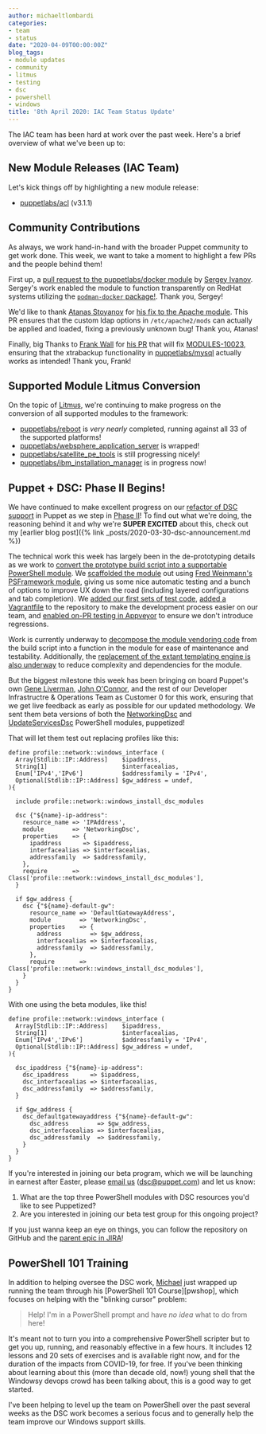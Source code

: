 ```yaml
---
author: michaeltlombardi
categories:
- team
- status
date: "2020-04-09T00:00:00Z"
blog_tags:
- module updates
- community
- litmus
- testing
- dsc
- powershell
- windows
title: '8th April 2020: IAC Team Status Update'
---
```


The IAC team has been hard at work over the past week.
Here's a brief overview of what we've been up to:

## New Module Releases (IAC Team)

Let's kick things off by highlighting a new module release:

- [puppetlabs/acl](https://forge.puppet.com/puppetlabs/acl) (v3.1.1)

## Community Contributions

As always, we work hand-in-hand with the broader Puppet community to get work done.
This week, we want to take a moment to highlight a few PRs and the people behind them!

First up, a [pull request to the puppetlabs/docker module][community-seriv-pr] by [Sergey Ivanov][community-seriv].
Sergey's work enabled the module to function transparently on RedHat systems utilizing the [`podman-docker` package!][podman-docker].
Thank you, Sergey!

We'd like to thank [Atanas Stoyanov][community-amorphina] for [his fix to the Apache module][community-amorphina-pr].
This PR ensures that the custom ldap options in `/etc/apache2/mods` can actually be applied and loaded, fixing a previously unknown bug!
Thank you, Atanas!

Finally, big Thanks to [Frank Wall][community-fraenki] for [his PR][community-fraenki-pr] that will fix [MODULES-10023][modules-10023], ensuring that the xtrabackup functionality in [puppetlabs/mysql][puppetlabs/mysql] actually works as intended!
Thank you, Frank!

## Supported Module Litmus Conversion

On the topic of [Litmus][litmus-gem-home], we're continuing to make progress on the conversion of all supported modules to the framework:

- [puppetlabs/reboot][puppetlabs/reboot] is _very nearly_ completed, running against all 33 of the supported platforms!
- [puppetlabs/websphere_application_server][puppetlabs/websphere_application_server] is wrapped!
- [puppetlabs/satellite_pe_tools][puppetlabs/satellite_pe_tools] is still progressing nicely!
- [puppetlabs/ibm_installation_manager][puppetlabs/ibm_installation_manager] is in progress now!

## Puppet + DSC: Phase II Begins!

We have continued to make excellent progress on our [refactor of DSC support][iac-41] in Puppet as we step in [Phase II][iac-685]!
To find out what we're doing, the reasoning behind it and why we're **SUPER EXCITED** about this, check out my [earlier blog post]({% link _posts/2020-03-30-dsc-announcement.md %})

The technical work this week has largely been in the de-prototyping details as we work to [convert the prototype build script into a supportable PowerShell module][iac-650].
We [scaffolded the module][dsc-pr-module-scaffold] out using [Fred Weinmann's][ps-fred] [PSFramework module][ps-fred-psframework], giving us some nice automatic testing and a bunch of options to improve UX down the road (including layered configurations and tab completion).
We [added our first sets of test code][dsc-pr-first-tests], [added a Vagrantfile][dsc-pr-vagrantfile] to the repository to make the development process easier on our team, and [enabled on-PR testing in Appveyor][dsc-pr-appveyor] to ensure we don't introduce regressions.

Work is currently underway to [decompose the module vendoring code][dsc-pr-vendoring] from the build script into a function in the module for ease of maintenance and testability.
Additionally, the [replacement of the extant templating engine is also underway][dsc-pr-templating] to reduce complexity and dependencies for the module.

But the biggest milestone this week has been bringing on board Puppet's own [Gene Liverman][puppet-gene], [John O'Connor][puppet-john], and the rest of our Developer Infrastructre & Operations Team as Customer 0 for this work, ensuring that we get live feedback as early as possible for our updated methodology.
We sent them beta versions of both the [NetworkingDsc][ps-networkingdsc] and [UpdateServicesDsc][ps-updateservicesdsc] PowerShell modules, puppetized!

That will let them test out replacing profiles like this:

```puppet
define profile::network::windows_interface (
  Array[Stdlib::IP::Address]    $ipaddress,
  String[1]                     $interfacealias,
  Enum['IPv4','IPv6']           $addressfamily = 'IPv4',
  Optional[Stdlib::IP::Address] $gw_address = undef,
){

  include profile::network::windows_install_dsc_modules

  dsc {"${name}-ip-address":
    resource_name => 'IPAddress',
    module        => 'NetworkingDsc',
    properties    => {
      ipaddress      => $ipaddress,
      interfacealias => $interfacealias,
      addressfamily  => $addressfamily,
    },
    require       => Class['profile::network::windows_install_dsc_modules'],
  }

  if $gw_address {
    dsc {"${name}-default-gw":
      resource_name => 'DefaultGatewayAddress',
      module        => 'NetworkingDsc',
      properties    => {
        address        => $gw_address,
        interfacealias => $interfacealias,
        addressfamily  => $addressfamily,
      },
      require       => Class['profile::network::windows_install_dsc_modules'],
    }
  }
}
```

With one using the beta modules, like this!

```puppet
define profile::network::windows_interface (
  Array[Stdlib::IP::Address]    $ipaddress,
  String[1]                     $interfacealias,
  Enum['IPv4','IPv6']           $addressfamily = 'IPv4',
  Optional[Stdlib::IP::Address] $gw_address = undef,
){

  dsc_ipaddress {"${name}-ip-address":
    dsc_ipaddress      => $ipaddress,
    dsc_interfacealias => $interfacealias,
    dsc_addressfamily  => $addressfamily,
  }

  if $gw_address {
    dsc_defaultgatewayaddress {"${name}-default-gw":
      dsc_address        => $gw_address,
      dsc_interfacealias => $interfacealias,
      dsc_addressfamily  => $addressfamily,
    }
  }
}
```

If you're interested in joining our beta program, which we will be launching in earnest after Easter, please [email us][dsc-email] ([dsc@puppet.com][dsc-email]) and let us know:

1. What are the top three PowerShell modules with DSC resources you'd like to see Puppetized?
2. Are you interested in joining our beta test group for this ongoing project?

If you just wanna keep an eye on things, you can follow the repository on GitHub and the [parent epic in JIRA][iac-41]!

## PowerShell 101 Training

In addition to helping oversee the DSC work, [Michael](https://github.com/michaeltlombardi) just wrapped up running the team through his [PowerShell 101 Course][pwshop], which focuses on helping with the "blinking cursor" problem:

> Help! I'm in a PowerShell prompt and have _no idea_ what to do from here!

It's meant not to turn you into a comprehensive PowerShell scripter but to get you up, running, and reasonably effective in a few hours.
It includes 12 lessons and 20 sets of exercises and is available right now, and for the duration of the impacts from COVID-19, for free.
If you've been thinking about learning about this (more than decade old, now!) young shell that the Windowsy devops crowd has been talking about, this is a good way to get started.

I've been helping to level up the team on PowerShell over the past several weeks as the DSC work becomes a serious focus and to generally help the team improve our Windows support skills.

[bolt]:                                    https://github.com/puppetlabs/bolt
[community-amorphina-pr]:                  https://github.com/puppetlabs/puppetlabs-apache/pull/2017
[community-amorphina]:                     https://github.com/amorphina
[community-fraenki-pr]:                    https://github.com/puppetlabs/puppetlabs-mysql/pull/1245
[community-fraenki]:                       https://github.com/fraenki
[community-seriv-pr]:                      https://github.com/puppetlabs/puppetlabs-docker/pull/562
[community-seriv]:                         https://github.com/seriv
[dsc-email]:                               mailto:dsc@puppet.com
[dsc-pr-appveyor]:                         https://github.com/puppetlabs/PuppetDscBuilder/pull/6
[dsc-pr-first-tests]:                      https://github.com/puppetlabs/PuppetDscBuilder/pull/3
[dsc-pr-module-scaffold]:                  https://github.com/puppetlabs/PuppetDscBuilder/pull/2
[dsc-pr-templating]:                       https://github.com/puppetlabs/PuppetDscBuilder/pull/5
[dsc-pr-vagrantfile]:                      https://github.com/puppetlabs/PuppetDscBuilder/pull/4
[dsc-pr-vendoring]:                        https://github.com/puppetlabs/PuppetDscBuilder/pull/7/files
[iac-41]:                                  https://tickets.puppetlabs.com/browse/IAC-41
[iac-650]:                                 https://tickets.puppetlabs.com/browse/IAC-650
[iac-685]:                                 https://tickets.puppetlabs.com/browse/IAC-685
[litmus-gem-home]:                         https://github.com/puppetlabs/puppet_litmus
[modules-10023]:                           https://tickets.puppetlabs.com/browse/MODULES-10023
[podman-docker]:                           https://developers.redhat.com/blog/2019/02/21/podman-and-buildah-for-docker-users/
[ps-fred-psframework]:                        https://psframework.org/
[ps-fred]:                                    https://github.com/FriedrichWeinmann
[ps-networkingdsc]:                        https://www.powershellgallery.com/packages/NetworkingDsc/7.4.0.0
[ps-updateservicesdsc]:                    https://www.powershellgallery.com/packages/UpdateServicesDsc/1.1.0.0
[puppet-gene]:                             https://github.com/genebean
[puppet-john]:                             https://github.com/jcoconnor
[puppet-michael]:                          https://github.com/michaeltlombardi
[puppetlabs/ibm_installation_manager]:     https://forge.puppet.com/puppetlabs/ibm_installation_manager
[puppetlabs/mysql]:                        https://forge.puppet.com/puppetlabs/mysql
[puppetlabs/reboot]:                       https://forge.puppet.com/puppetlabs/reboot
[puppetlabs/satellite_pe_tools]:           https://forge.puppet.com/puppetlabs/satellite_pe_tools
[puppetlabs/websphere_application_server]: https://forge.puppet.com/puppetlabs/websphere_application_server
